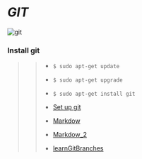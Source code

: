 # *GIT*


![git](https://user-images.githubusercontent.com/85587286/160303499-c375e401-abdf-4c99-906e-9f5373ee4e14.jpeg)


### Install git

>> * `$ sudo apt-get update`
>> 
>> * `$ sudo apt-get upgrade`
>> 
>> * `$ sudo apt-get install git`
>> 
>> * [Set up git](https://docs.github.com/en/get-started/quickstart/set-up-git)
>> 
>> * [Markdow](https://wordpress.com/support/markdown-quick-reference/)
>> 
>> * [Markdow_2](https://dillinger.io/)
>> 
>> * [learnGitBranches](https://learngitbranching.js.org/?locale=es_ES)

